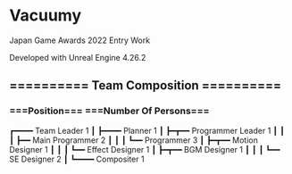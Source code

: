 # Vacuumy

Japan Game Awards 2022 Entry Work

Developed with Unreal Engine 4.26.2

## ========== Team Composition ==========

###       ===Position===     ===Number Of Persons===
      
┏━━━━ Team Leader                   1
┃
┣━━━━ Planner                       1
┃
┣━┳━━ Programmer Leader             1
┃ ┃
┃ ┣━━ Main Programmer               2
┃ ┃
┃ ┗━━ Programmer                    3
┃
┣━┳━━ Motion Designer               1
┃ ┃
┃ ┗━━ Effect Designer               1
┃
┣━┳━━ BGM Designer                  1
┃ ┃
┃ ┗━━ SE Designer                   2
┃
┗━━━━ Compositer                    1
